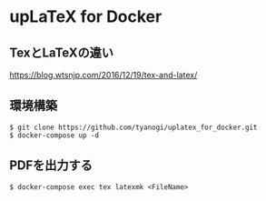 # upLaTeX for Docker
## TexとLaTeXの違い
https://blog.wtsnjp.com/2016/12/19/tex-and-latex/

## 環境構築
```
$ git clone https://github.com/tyanogi/uplatex_for_docker.git
$ docker-compose up -d
```

## PDFを出力する
```
$ docker-compose exec tex latexmk <FileName>
```
